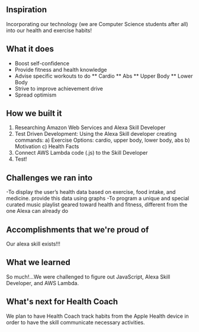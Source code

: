 ## Inspiration
Incorporating our technology (we are Computer Science students after all) into our health and exercise habits!

## What it does
* Boost self-confidence 
* Provide fitness and health knowledge
* Advise specific workouts to do
    ** Cardio
    ** Abs
    ** Upper Body
    ** Lower Body
* Strive to improve achievement drive
* Spread optimism

## How we built it
1. Researching Amazon Web Services and Alexa Skill Developer
2. Test Driven Development: 
Using the Alexa Skill developer creating commands:
    a) Exercise Options: cardio, upper body, lower body, abs
    b) Motivation
    c) Health Facts
3. Connect AWS Lambda code (.js) to the Skill Developer
4. Test!

## Challenges we ran into
-To display the user’s health data based on exercise, food intake, and medicine. 
provide this data using graphs
-To program a unique and special curated music playlist geared toward health and fitness, different from the one Alexa can already do

## Accomplishments that we're proud of
Our alexa skill exists!!!

## What we learned
So much!...We were challenged to figure out JavaScript, Alexa Skill Developer, and AWS Lambda. 

## What's next for Health Coach
We plan to have Health Coach track habits from the Apple Health device in order to have the skill communicate necessary activities.
